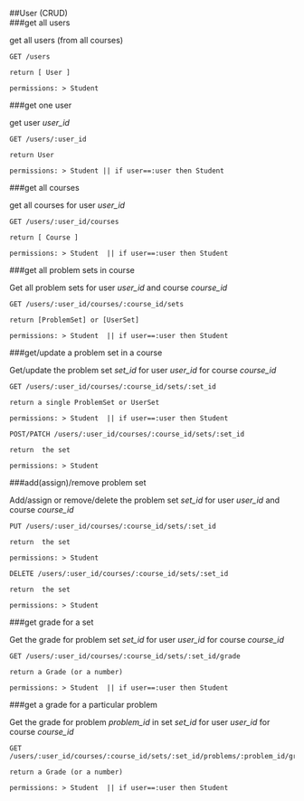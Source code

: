 ##User
(CRUD)  
###get all users  

get all users (from all courses)
```
GET /users

return [ User ]

permissions: > Student
```
###get one user  

get user *user_id*
```
GET /users/:user_id

return User

permissions: > Student || if user==:user then Student
```


###get all courses  

get all courses for user *user_id*
```
GET /users/:user_id/courses

return [ Course ]

permissions: > Student  || if user==:user then Student
```
###get all problem sets in course  

Get all problem sets for user *user_id* and course *course_id*
```
GET /users/:user_id/courses/:course_id/sets

return [ProblemSet] or [UserSet]

permissions: > Student  || if user==:user then Student
```
###get/update a problem set in a course   

Get/update the problem set *set_id* for user *user_id* for course *course_id*

```
GET /users/:user_id/courses/:course_id/sets/:set_id

return a single ProblemSet or UserSet

permissions: > Student  || if user==:user then Student

```
```
POST/PATCH /users/:user_id/courses/:course_id/sets/:set_id

return  the set

permissions: > Student

```
###add(assign)/remove problem set  

Add/assign or remove/delete the problem set *set_id* for user *user_id* and course *course_id*

```
PUT /users/:user_id/courses/:course_id/sets/:set_id

return  the set

permissions: > Student
```
```
DELETE /users/:user_id/courses/:course_id/sets/:set_id

return  the set

permissions: > Student

```
###get grade for a set 

Get the grade for problem set *set_id* for user *user_id* for course *course_id*
```
GET /users/:user_id/courses/:course_id/sets/:set_id/grade

return a Grade (or a number)

permissions: > Student  || if user==:user then Student

```

###get a grade for a particular problem

Get the grade for problem *problem_id* in set *set_id* for user *user_id* for course *course_id*

```
GET /users/:user_id/courses/:course_id/sets/:set_id/problems/:problem_id/grade

return a Grade (or a number)

permissions: > Student  || if user==:user then Student

```

